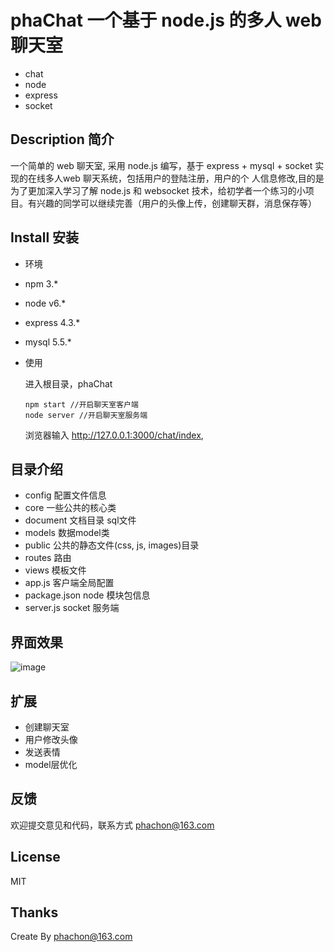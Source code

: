 # phaChat 一个基于 node.js 的多人 web 聊天室
 - chat
 - node
 - express
 - socket
 
## Description 简介
一个简单的 web 聊天室, 采用 node.js 编写，基于 express + mysql + socket 实现的在线多人web 聊天系统，包括用户的登陆注册，用户的个
人信息修改,目的是为了更加深入学习了解 node.js 和 websocket 技术，给初学者一个练习的小项目。有兴趣的同学可以继续完善（用户的头像上传，创建聊天群，消息保存等）

## Install 安装

- 环境
 - npm 3.*
 - node v6.*
 - express 4.3.*
 - mysql 5.5.*

- 使用

  进入根目录，phaChat

  ```
  npm start //开启聊天室客户端
  node server //开启聊天室服务端
  ```  
  浏览器输入 http://127.0.0.1:3000/chat/index,
    
## 目录介绍
- config 配置文件信息
- core 一些公共的核心类
- document 文档目录 sql文件
- models 数据model类
- public 公共的静态文件(css, js, images)目录
- routes 路由
- views 模板文件
- app.js 客户端全局配置
- package.json node 模块包信息
- server.js socket 服务端

## 界面效果
![image](https://raw.githubusercontent.com/phachon/phaChat/master/public/images/chat.jpg)

## 扩展

- 创建聊天室
- 用户修改头像
- 发送表情
- model层优化

## 反馈

欢迎提交意见和代码，联系方式 phachon@163.com

## License

MIT

Thanks
---------
Create By phachon@163.com
